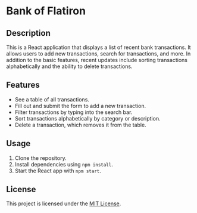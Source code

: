# Bank of Flatiron

## Description

This is a React application that displays a list of recent bank transactions. It allows users to add new transactions, search for transactions, and more. In addition to the basic features, recent updates include sorting transactions alphabetically and the ability to delete transactions.

## Features

- See a table of all transactions.
- Fill out and submit the form to add a new transaction.
- Filter transactions by typing into the search bar.
- Sort transactions alphabetically by category or description.
- Delete a transaction, which removes it from the table.

## Usage

1. Clone the repository.
2. Install dependencies using `npm install`.
3. Start the React app with `npm start`.

## License

This project is licensed under the [MIT License](LICENSE).
